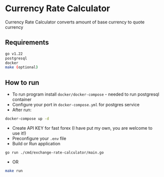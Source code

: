 # Currency Rate Calculator

Currency Rate Calculator converts amount of base currency to quote currency

## Requirements

```bash
go v1.22
postgresql
docker
make (optional)
```

## How to run

- To run program install `docker/docker-compose` - needed to run postgresql container
- Configure your port in `docker-compose.yml` for postgres service
- After run:

```bash
docker-compose up -d
```

- Create API KEY for fast forex (I have put my own, you are welcome to use it!)
- Preconfigure your `.env` file
- Build or Run application

```bash
go run ./cmd/exchange-rate-calculator/main.go
```

- OR

```bash
make run
```
